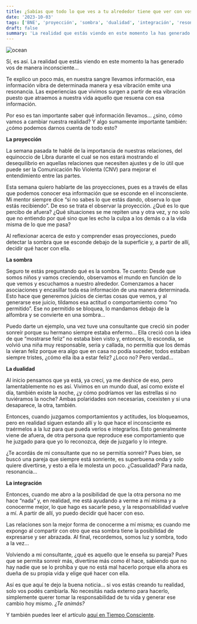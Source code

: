 ```yaml
---
title: ¿Sabías que todo lo que ves a tu alrededor tiene que ver con vos?
date: '2023-10-03'
tags: ['BNE', 'proyección', 'sombra', 'dualidad', 'integración', 'resonancia']
draft: false
summary: 'La realidad que estás viendo en este momento la has generado vos de manera inconsciente…'
---
```


<Image alt="ocean" src="/static/images/Blog/Tiempo-consciente/proyeccion.jpg" width={750} height={450} />

Sí, es así. La realidad que estás viendo en este momento la has generado vos de manera inconsciente…

Te explico un poco más, en nuestra sangre llevamos información, esa información vibra de determinada manera y esa vibración emite una resonancia. Las experiencias que vivimos surgen a partir de esa vibración puesto que atraemos a nuestra vida aquello que resuena con esa información.

Por eso es tan importante saber qué información llevamos… ¿sino, cómo vamos a cambiar nuestra realidad? Y algo sumamente importante también: ¿cómo podemos darnos cuenta de todo esto?

**La proyección**

La semana pasada te hablé de la importancia de nuestras relaciones, del equinoccio de Libra durante el cual se nos estará mostrando el desequilibrio en aquellas relaciones que necesiten ajustes y de lo útil que puede ser la Comunicación No Violenta (CNV) para mejorar el entendimiento entre las partes.

Esta semana quiero hablarte de las proyecciones, pues es a través de ellas que podemos conocer esa información que se esconde en el inconsciente. Mi mentor siempre dice “si no sabes lo que estás dando, observa lo que estás recibiendo”. De eso se trata el observar la proyección. ¿Qué es lo que percibo de afuera? ¿Qué situaciones se me repiten una y otra vez, y no solo que no entiendo por qué sino que les echo la culpa a los demás o a la vida misma de lo que me pasa?

Al reflexionar acerca de esto y comprender esas proyecciones, puedo detectar la sombra que se esconde debajo de la superficie y, a partir de allí, decidir qué hacer con ella.

**La sombra**

Seguro te estás preguntando qué es la sombra. Te cuento: Desde que somos niños y vamos creciendo, observamos el mundo en función de lo que vemos y escuchamos a nuestro alrededor. Comenzamos a hacer asociaciones y encasillar toda esa información de una manera determinada. Esto hace que generemos juicios de ciertas cosas que vemos, y al generarse ese juicio, tildamos esa actitud o comportamiento como “no permitido”. Ese no permitido se bloquea, lo mandamos debajo de la alfombra y se convierte en una sombra…

Puedo darte un ejemplo, una vez tuve una consultante que creció sin poder sonreír porque su hermano siempre estaba enfermo… Ella creció con la idea de que “mostrarse feliz” no estaba bien visto y, entonces, lo escondía, se volvió una niña muy responsable, seria y callada, no permitía que los demás la vieran feliz porque era algo que en casa no podía suceder, todos estaban siempre tristes, ¿cómo ella iba a estar feliz? ¿Loco no? Pero verdad…

**La dualidad**

Al inicio pensamos que ya está, ya crecí, ya me deshice de eso, pero lamentablemente no es así. Vivimos en un mundo dual, así como existe el día, también existe la noche, ¿y cómo podríamos ver las estrellas si no tuviéramos la noche? Ambas polaridades son necesarias, coexisten y si una desaparece, la otra, también.

Entonces, cuando juzgamos comportamientos y actitudes, los bloqueamos, pero en realidad siguen estando allí y lo que hace el inconsciente es traérmelos a la luz para que pueda verlos e integrarlos. Esto generalmente viene de afuera, de otra persona que reproduce ese comportamiento que he juzgado para que yo lo reconozca, deje de juzgarlo y lo integre.

¿Te acordás de mi consultante que no se permitía sonreír? Pues bien, se buscó una pareja que siempre está sonriente, es superbuena onda y solo quiere divertirse, y esto a ella le molesta un poco. ¿Casualidad? Para nada, resonancia…

**La integración**

Entonces, cuando me abro a la posibilidad de que la otra persona no me hace “nada” y, en realidad, me está ayudando a verme a mí misma y a conocerme mejor, lo que hago es sacarle peso, y la responsabilidad vuelve a mí. A partir de allí, yo puedo decidir qué hacer con eso.

Las relaciones son la mejor forma de conocerme a mí misma; es cuando me expongo al compartir con otro que esa sombra tiene la posibilidad de expresarse y ser abrazada. Al final, recordemos, somos luz y sombra, todo a la vez…

Volviendo a mi consultante, ¿qué es aquello que le enseña su pareja? Pues que se permita sonreír más, divertirse más como él hace, sabiendo que no hay nadie que se lo prohíba y que no está mal hacerlo porque ella ahora es dueña de su propia vida y elige qué hacer con ella.

Así es que aquí te dejo la buena noticia… si vos estás creando tu realidad, solo vos podés cambiarla. No necesitás nada externo para hacerlo, simplemente querer tomar la responsabilidad de tu vida y generar ese cambio hoy mismo. _¿Te animás?_

Y también puedes leer el artículo [aquí en Tiempo Consciente](https://tiempoconsciente.com/sabias-que-todo-lo-que-ves-a-tu-alrededor-tiene-que-ver-con-vos/).
